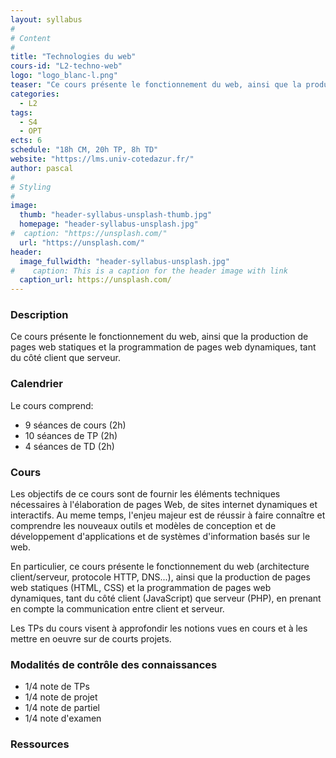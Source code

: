 ```yaml
---
layout: syllabus
#
# Content
#
title: "Technologies du web"
cours-id: "L2-techno-web"
logo: "logo_blanc-l.png"
teaser: "Ce cours présente le fonctionnement du web, ainsi que la production de pages web statiques et la programmation de pages web dynamiques, tant du côté client que serveur. "
categories:
  - L2
tags:
  - S4
  - OPT
ects: 6
schedule: "18h CM, 20h TP, 8h TD"
website: "https://lms.univ-cotedazur.fr/"
author: pascal
#
# Styling
#
image:
  thumb: "header-syllabus-unsplash-thumb.jpg"
  homepage: "header-syllabus-unsplash.jpg"
#  caption: "https://unsplash.com/"
  url: "https://unsplash.com/"
header:
  image_fullwidth: "header-syllabus-unsplash.jpg"
#    caption: This is a caption for the header image with link
  caption_url: https://unsplash.com/
---
```


###  Description ###
Ce cours présente le fonctionnement du web, ainsi que la production de pages web statiques et la programmation de pages web dynamiques, tant du côté client que serveur.


###  Calendrier ###

Le cours comprend:

- 9 séances de cours (2h)
- 10 séances de TP (2h)
- 4 séances de TD (2h)

###  Cours ###
Les objectifs de ce cours sont de fournir les éléments techniques nécessaires à l'élaboration de pages Web, de sites internet dynamiques et interactifs. Au meme temps, l'enjeu majeur est de réussir à faire connaître et comprendre les nouveaux outils et modèles de conception et de développement d'applications et de systèmes d'information basés sur le web.

En particulier, ce cours présente le fonctionnement du web (architecture client/serveur, protocole HTTP, DNS...), ainsi que la production de pages web statiques (HTML, CSS) et la programmation de pages web dynamiques, tant du côté client (JavaScript) que serveur (PHP), en prenant en compte la communication entre client et serveur.

Les TPs du cours visent à approfondir les notions vues en cours et à les mettre en oeuvre sur de courts projets.



###  Modalités de contrôle des connaissances ###
- 1/4 note de TPs
- 1/4 note de projet
- 1/4 note de partiel
- 1/4 note d'examen

###  Ressources ###
